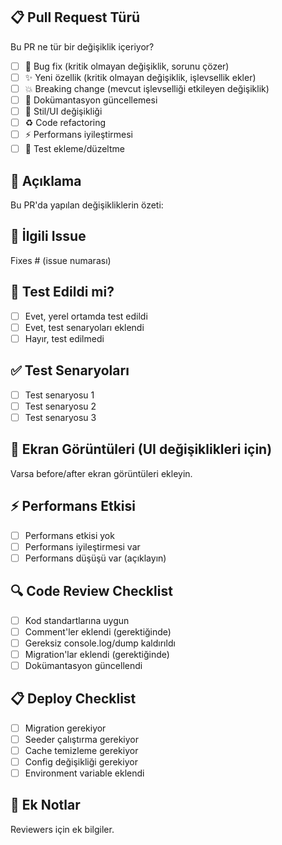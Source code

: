 ## 📋 Pull Request Türü
Bu PR ne tür bir değişiklik içeriyor?

- [ ] 🐛 Bug fix (kritik olmayan değişiklik, sorunu çözer)
- [ ] ✨ Yeni özellik (kritik olmayan değişiklik, işlevsellik ekler)
- [ ] 💥 Breaking change (mevcut işlevselliği etkileyen değişiklik)
- [ ] 📝 Dokümantasyon güncellemesi
- [ ] 🎨 Stil/UI değişikliği
- [ ] ♻️ Code refactoring
- [ ] ⚡ Performans iyileştirmesi
- [ ] 🧪 Test ekleme/düzeltme

## 📝 Açıklama
Bu PR'da yapılan değişikliklerin özeti:

## 🔗 İlgili Issue
Fixes # (issue numarası)

## 🧪 Test Edildi mi?
- [ ] Evet, yerel ortamda test edildi
- [ ] Evet, test senaryoları eklendi
- [ ] Hayır, test edilmedi

## ✅ Test Senaryoları
- [ ] Test senaryosu 1
- [ ] Test senaryosu 2
- [ ] Test senaryosu 3

## 📸 Ekran Görüntüleri (UI değişiklikleri için)
Varsa before/after ekran görüntüleri ekleyin.

## ⚡ Performans Etkisi
- [ ] Performans etkisi yok
- [ ] Performans iyileştirmesi var
- [ ] Performans düşüşü var (açıklayın)

## 🔍 Code Review Checklist
- [ ] Kod standartlarına uygun
- [ ] Comment'ler eklendi (gerektiğinde)
- [ ] Gereksiz console.log/dump kaldırıldı
- [ ] Migration'lar eklendi (gerektiğinde)
- [ ] Dokümantasyon güncellendi

## 📋 Deploy Checklist
- [ ] Migration gerekiyor
- [ ] Seeder çalıştırma gerekiyor  
- [ ] Cache temizleme gerekiyor
- [ ] Config değişikliği gerekiyor
- [ ] Environment variable eklendi

## 📝 Ek Notlar
Reviewers için ek bilgiler.
